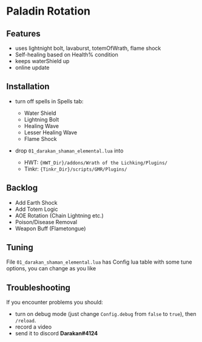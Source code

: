 # Paladin Rotation
## Features
- uses lightnight bolt, lavaburst, totemOfWrath, flame shock
- Self-healing based on Health% condition
- keeps waterShield up
- online update

## Installation
- turn off spells in Spells tab:
  - Water Shield
  - Lightning Bolt
  - Healing Wave
  - Lesser Healing Wave
  - Flame Shock

- drop `01_darakan_shaman_elemental.lua` into 
  - HWT: `{HWT_Dir}/addons/Wrath of the Lichking/Plugins/`
  - Tinkr: `{Tinkr_Dir}/scripts/GMR/Plugins/`
## Backlog
- Add Earth Shock
- Add Totem Logic
- AOE Rotation (Chain Lightning etc.)
- Poison/Disease Removal
- Weapon Buff (Flametongue)
## Tuning
File `01_darakan_shaman_elemental.lua` has Config lua table with some tune options, you can change as you like
## Troubleshooting
If you encounter problems you should:
- turn on debug mode (just change `Config.debug` from `false` to `true`), then `/reload`.
- record a video
- send it to discord **Darakan#4124**
